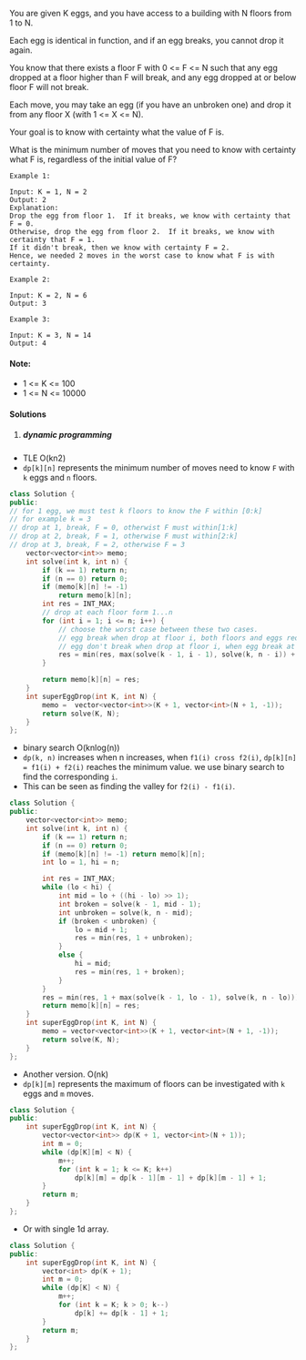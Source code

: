 You are given K eggs, and you have access to a building with N floors from 1 to N. 

Each egg is identical in function, and if an egg breaks, you cannot drop it again.

You know that there exists a floor F with 0 <= F <= N such that any egg dropped at a floor higher than F will break, and any egg dropped at or below floor F will not break.

Each move, you may take an egg (if you have an unbroken one) and drop it from any floor X (with 1 <= X <= N). 

Your goal is to know with certainty what the value of F is.

What is the minimum number of moves that you need to know with certainty what F is, regardless of the initial value of F?

 

```
Example 1:

Input: K = 1, N = 2
Output: 2
Explanation: 
Drop the egg from floor 1.  If it breaks, we know with certainty that F = 0.
Otherwise, drop the egg from floor 2.  If it breaks, we know with certainty that F = 1.
If it didn't break, then we know with certainty F = 2.
Hence, we needed 2 moves in the worst case to know what F is with certainty.

Example 2:

Input: K = 2, N = 6
Output: 3

Example 3:

Input: K = 3, N = 14
Output: 4
```

 

#### Note:

-    1 <= K <= 100
-    1 <= N <= 10000


#### Solutions

1. ##### dynamic programming

- TLE O(kn2)
- `dp[k][n]` represents the minimum number of moves need to know `F` with `k` eggs and `n` floors.

```cpp
class Solution {
public:
// for 1 egg, we must test k floors to know the F within [0:k]
// for example k = 3
// drop at 1, break, F = 0, otherwist F must within[1:k]
// drop at 2, break, F = 1, otherwise F must within[2:k]
// drop at 3, break, F = 2, otherwise F = 3
    vector<vector<int>> memo;
    int solve(int k, int n) {
        if (k == 1) return n;
        if (n == 0) return 0;
        if (memo[k][n] != -1)
            return memo[k][n];
        int res = INT_MAX;
        // drop at each floor form 1...n
        for (int i = 1; i <= n; i++) {
            // choose the worst case between these two cases.
            // egg break when drop at floor i, both floors and eggs reduce by 1
            // egg don't break when drop at floor i, when egg break at i + 1 floor, we know the F is the current floor, thus the subproblem only contains (i:n].
            res = min(res, max(solve(k - 1, i - 1), solve(k, n - i)) + 1);
        }

        return memo[k][n] = res;
    }
    int superEggDrop(int K, int N) {
        memo =  vector<vector<int>>(K + 1, vector<int>(N + 1, -1));
        return solve(K, N);
    }
};
```


- binary search O(knlog(n))
- `dp(k, n)` increases when n increases, when `f1(i) cross f2(i)`, `dp[k][n] = f1(i) + f2(i)` reaches the minimum value. we use binary search to find the corresponding `i`.
- This can be seen as finding the valley for `f2(i) - f1(i)`.

```cpp
class Solution {
public:
    vector<vector<int>> memo;
    int solve(int k, int n) {
        if (k == 1) return n;
        if (n == 0) return 0;
        if (memo[k][n] != -1) return memo[k][n];
        int lo = 1, hi = n;

        int res = INT_MAX;
        while (lo < hi) {
            int mid = lo + ((hi - lo) >> 1);
            int broken = solve(k - 1, mid - 1);
            int unbroken = solve(k, n - mid);
            if (broken < unbroken) {
                lo = mid + 1;
                res = min(res, 1 + unbroken);
            }
            else {
                hi = mid;
                res = min(res, 1 + broken);
            }
        }
        res = min(res, 1 + max(solve(k - 1, lo - 1), solve(k, n - lo)));
        return memo[k][n] = res;
    }
    int superEggDrop(int K, int N) {
        memo = vector<vector<int>>(K + 1, vector<int>(N + 1, -1));
        return solve(K, N);
    }
};
```


- Another version. O(nk)
- `dp[k][m]` represents the maximum of floors can be investigated with `k` eggs and `m` moves.

```cpp
class Solution {
public:
    int superEggDrop(int K, int N) {
        vector<vector<int>> dp(K + 1, vector<int>(N + 1));
        int m = 0;
        while (dp[K][m] < N) {
            m++;
            for (int k = 1; k <= K; k++)
                dp[k][m] = dp[k - 1][m - 1] + dp[k][m - 1] + 1;
        }
        return m;
    }
};
```

- Or with single 1d array.

```cpp
class Solution {
public:
    int superEggDrop(int K, int N) {
        vector<int> dp(K + 1);
        int m = 0;
        while (dp[K] < N) {
            m++;
            for (int k = K; k > 0; k--)
                dp[k] += dp[k - 1] + 1;
        }
        return m;
    }
};
```
